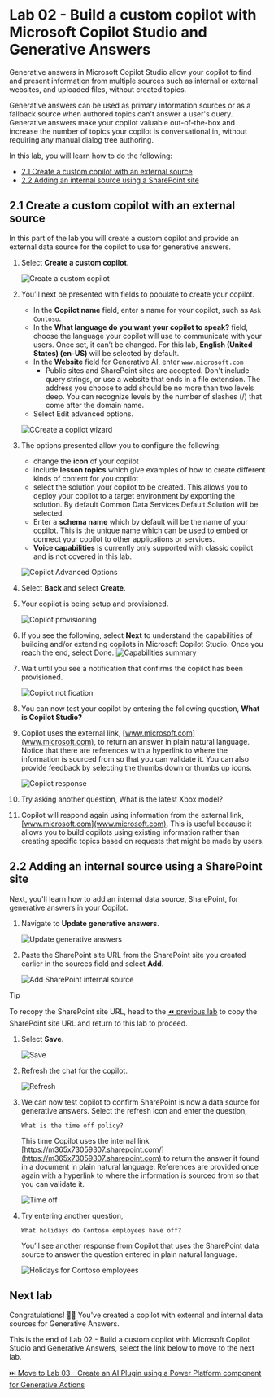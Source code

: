 # Lab 02 - Build a custom copilot with Microsoft Copilot Studio and Generative Answers

Generative answers in Microsoft Copilot Studio allow your copilot to find and present information from multiple sources such as internal or external websites, and uploaded files, without created topics.

Generative answers can be used as primary information sources or as a fallback source when authored topics can't answer a user's query. Generative answers make your copilot valuable out-of-the-box and increase the number of topics your copilot is conversational in, without requiring any manual dialog tree authoring.

In this lab, you will learn how to do the following:
* [2.1 Create a custom copilot with an external source](#21-create-a-custom-copilot-with-an-external-source)
* [2.2 Adding an internal source using a SharePoint site](#22-adding-an-internal-source)


## 2.1 Create a custom copilot with an external source

In this part of the lab you will create a custom copilot and provide an external data source for the copilot to use for generative answers.

1. Select **Create a custom copilot**.

    ![Create a custom copilot](assets/2.1_01_CreateCustomCopilot.jpg)
    
1.	You’ll next be presented with fields to populate to create your copilot.

    - In the **Copilot name** field, enter a name for your copilot, such as `Ask Contoso`.
    - In the **What language do you want your copilot to speak?** field, choose the language your copilot will use to communicate with your users. Once set, it can’t be changed. For this lab, **English (United States) (en-US)** will be selected by default.
    - In the **Website** field for Generative AI, enter `www.microsoft.com`
        - Public sites and SharePoint sites are accepted. Don't include query strings, or use a website that ends in a file extension. The address you choose to add should be no more than two levels deep. You can recognize levels by the number of slashes (/) that come after the domain name.
    - Select Edit advanced options. 

    ![CCreate a copilot wizard](assets/2.1_02_CustomCopilotWizard.jpg)

1.	The options presented allow you to configure the following:
    - change the **icon** of your copilot
    - include **lesson topics** which give examples of how to create different kinds of content for you copilot
    - select the solution your copilot to be created. This allows you to deploy your copilot to a target environment by exporting the solution. By default Common Data Services Default Solution will be selected.
    - Enter a **schema name** which by default will be the name of your copilot. This is the unique name which can be used to embed or connect your copilot to other applications or services.
    - **Voice capabilities** is currently only supported with classic copilot and is not covered in this lab.

    ![Copilot Advanced Options](assets/2.1_03_AdvancedOptions.jpg)

1.	Select **Back** and select **Create**.

1.	Your copilot is being setup and provisioned.

    ![Copilot provisioning](assets/2.1_04_CreatingCopilot.jpg)

1.	 If you see the following, select **Next** to understand the capabilities of building and/or extending copilots in Microsoft Copilot Studio. Once you reach the end, select Done.
    ![Capabilities summary](assets/2.1_05_CapabilitiesSummary.jpg)

1.	Wait until you see a notification that confirms the copilot has been provisioned.
    
    ![Copilot notification](assets/2.1_06_CopilotProvisioned.jpg)

1.	You can now test your copilot by entering the following question, **What is Copilot Studio?**

1.	Copilot uses the external link, [www.microsoft.com](www.microsoft.com), to return an answer in plain natural language. Notice that there are references with a hyperlink to where the information is sourced from so that you can validate it. You can also provide feedback by selecting the thumbs down or thumbs up icons.

    ![Copilot response](assets/2.1_07_CopilotResponse.jpg)

1.	Try asking another question, What is the latest Xbox model?

1.	Copilot will respond again using information from the external link, [www.microsoft.com](www.microsoft.com). This is useful because it allows you to build copilots using existing information rather than creating specific topics based on requests that might be made by users.

## 2.2 Adding an internal source using a SharePoint site

Next, you'll learn how to add an internal data source, SharePoint, for generative answers in your Copilot.

1. Navigate to **Update generative answers**.

    ![Update generative answers](assets/2.2_01_UpdateGenerativeAnswers.jpg)

1. Paste the SharePoint site URL from the SharePoint site you created earlier in the sources field and select **Add**.

    ![Add SharePoint internal source](assets/2.2_02_AddSharePointSource.jpg)

> [!TIP]  
> To recopy the SharePoint site URL, head to the [⏪ previous lab](../lab-01/README.md/#relaunch-sharepoint-site) to copy the SharePoint site URL and return to this lab to proceed.

1. Select **Save**.

    ![Save](assets/2.2_03_SaveSources.jpg)

1.	Refresh the chat for the copilot.

    ![Refresh](assets/2.2_04_RefreshCopilot.jpg)

1. We can now test copilot to confirm SharePoint is now a data source for generative answers. Select the refresh icon and enter the question, 

    ```
    What is the time off policy?
    ```

    This time Copilot uses the internal link [https://m365x73059307.sharepoint.com/](https://m365x73059307.sharepoint.com) to return the answer it found in a document in plain natural language. References are provided once again with a hyperlink to where the information is sourced from so that you can validate it.

    ![Time off](assets/2.2_05_TimeOffInternalSource.jpg)

1.	Try entering another question, 

    ```
    What holidays do Contoso employees have off?
    ```
    
    You’ll see another response from Copilot that uses the SharePoint data source to answer the question entered in plain natural language.

    ![Holidays for Contoso employees](assets/2.2_06_HolidaysInternalSource.jpg)

## Next lab

Congratulations! 👏🏻  You've created a copilot with external and internal data sources for Generative Answers. 

This is the end of Lab 02 - Build a custom copilot with Microsoft Copilot Studio and Generative Answers, select the link below to move to the next lab.

[⏭️ Move to Lab 03 - Create an AI Plugin using a Power Platform component for Generative Actions](../lab-03/README.md)
